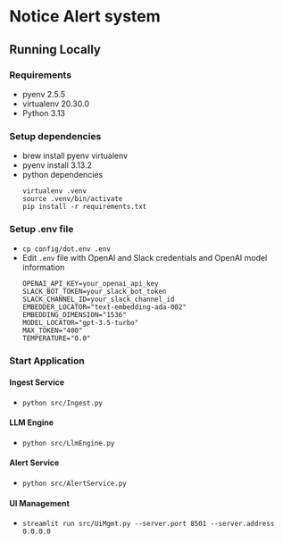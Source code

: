 # Notice Alert system

## Running Locally

### Requirements
- pyenv 2.5.5
- virtualenv 20.30.0
- Python 3.13

### Setup dependencies
- brew install pyenv virtualenv
- pyenv install 3.13.2
- python dependencies
  ```
  virtualenv .venv
  source .venv/bin/activate
  pip install -r requirements.txt
  ```

### Setup .env file
- `cp config/dot.env .env`
- Edit `.env` file with OpenAI and Slack credentials and OpenAI model information
  ```
  OPENAI_API_KEY=your_openai_api_key
  SLACK_BOT_TOKEN=your_slack_bot_token
  SLACK_CHANNEL_ID=your_slack_channel_id
  EMBEDDER_LOCATOR="text-embedding-ada-002"
  EMBEDDING_DIMENSION="1536"
  MODEL_LOCATOR="gpt-3.5-turbo"
  MAX_TOKEN="400"
  TEMPERATURE="0.0"  
  ```
  
### Start Application

#### Ingest Service
- `python src/Ingest.py`

#### LLM Engine
- `python src/LlmEngine.py`

#### Alert Service
- `python src/AlertService.py`

#### UI Management
- `streamlit run src/UiMgmt.py --server.port 8501 --server.address 0.0.0.0`